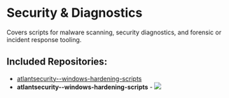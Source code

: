 # Security & Diagnostics

Covers scripts for malware scanning, security diagnostics, and forensic or incident response tooling.

## Included Repositories:

- [atlantsecurity--windows-hardening-scripts](atlantsecurity--windows-hardening-scripts.Name)
- **atlantsecurity--windows-hardening-scripts** - <img src="https://github.com/atlantsecurity/windows-hardening-scripts/blob/main/windows-hardening-scripts.png?raw=true" />
